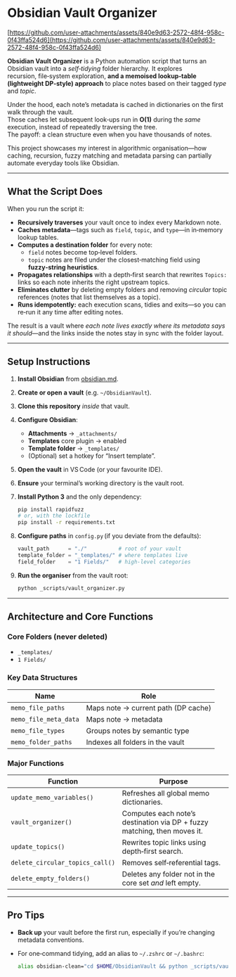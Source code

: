 # Obsidian Vault Organizer

[https://github.com/user-attachments/assets/840e9d63-2572-48f4-958c-0f43ffa524d6](https://github.com/user-attachments/assets/840e9d63-2572-48f4-958c-0f43ffa524d6)

**Obsidian Vault Organizer** is a Python automation script that turns an Obsidian vault into a *self‑tidying* folder hierarchy.  It explores  
recursion, file‑system exploration, **and a memoised lookup‑table (lightweight DP‑style) approach** to place notes based on their tagged *type* and *topic*.

Under the hood, each note’s metadata is cached in dictionaries on the first walk through the vault.  
Those caches let subsequent look‑ups run in **O(1)** during the *same* execution, instead of repeatedly traversing the tree.  
The payoff: a clean structure even when you have thousands of notes.

This project showcases my interest in algorithmic organisation—how caching, recursion, fuzzy matching and metadata parsing can partially automate everyday tools like Obsidian.

---

## What the Script Does

When you run the script it:

* **Recursively traverses** your vault once to index every Markdown note.
* **Caches metadata**—tags such as `field`, `topic`, and `type`—in in‑memory lookup tables.
* **Computes a destination folder** for every note:  
  * `field` notes become top‑level folders.  
  * `topic` notes are filed under the closest‑matching field using **fuzzy‑string heuristics**.
* **Propagates relationships** with a depth‑first search that rewrites `Topics:` links so each note inherits the right upstream topics.
* **Eliminates clutter** by deleting empty folders and removing *circular* topic references (notes that list themselves as a topic).
* **Runs idempotently:** each execution scans, tidies and exits—so you can re‑run it any time after editing notes.

The result is a vault where *each note lives exactly where its metadata says it should*—and the links inside the notes stay in sync with the folder layout.


---

## Setup Instructions

1. **Install Obsidian** from [obsidian.md](https://obsidian.md/).

2. **Create or open a vault** (e.g. `~/ObsidianVault`).

3. **Clone this repository** *inside* that vault.

4. **Configure Obsidian**:

   * **Attachments** → `_attachments/`
   * **Templates** core plugin → enabled
   * **Template folder** → `_templates/`
   * (Optional) set a hotkey for “Insert template”.

5. **Open the vault** in VS Code (or your favourite IDE).

6. **Ensure** your terminal’s working directory is the vault root.

7. **Install Python 3** and the only dependency:

   ```bash
   pip install rapidfuzz
   # or, with the lockfile
   pip install -r requirements.txt
   ```

8. **Configure paths** in `config.py` (if you deviate from the defaults):

   ```python
   vault_path      = "./"          # root of your vault
   template_folder = "_templates/" # where templates live
   field_folder    = "1 Fields/"   # high‑level categories
   ```

9. **Run the organiser** from the vault root:

   ```bash
   python _scripts/vault_organizer.py
   ```

---

## Architecture and Core Functions

### Core Folders (never deleted)

* `_templates/`
* `1 Fields/`

### Key Data Structures

| Name                  | Role                                |
| --------------------- | ----------------------------------- |
| `memo_file_paths`     | Maps note → current path (DP cache) |
| `memo_file_meta_data` | Maps note → metadata                |
| `memo_file_types`     | Groups notes by semantic type       |
| `memo_folder_paths`   | Indexes all folders in the vault    |

### Major Functions

| Function                        | Purpose                                                                  |
| ------------------------------- | ------------------------------------------------------------------------ |
| `update_memo_variables()`       | Refreshes all global memo dictionaries.                                  |
| `vault_organizer()`             | Computes each note’s destination via DP + fuzzy matching, then moves it. |
| `update_topics()`               | Rewrites topic links using depth‑first search.                           |
| `delete_circular_topics_call()` | Removes self‑referential tags.                                           |
| `delete_empty_folders()`        | Deletes any folder not in the core set *and* left empty.                 |

---

## Pro Tips

* **Back up** your vault before the first run, especially if you’re changing metadata conventions.
* For one‑command tidying, add an alias to `~/.zshrc` or `~/.bashrc`:

  ```bash
  alias obsidian-clean="cd $HOME/ObsidianVault && python _scripts/vault_organizer.py"
  ```
